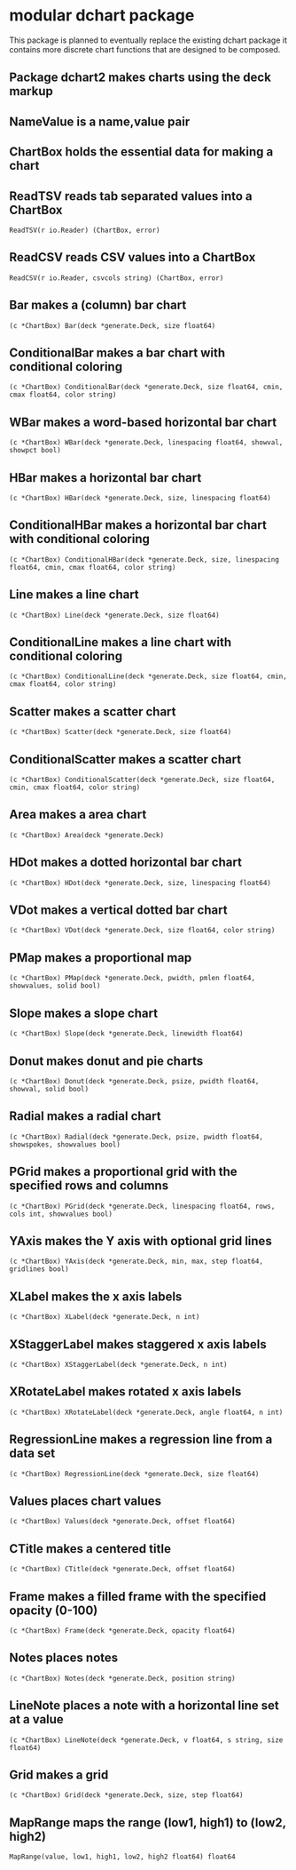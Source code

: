# modular dchart package

This package is planned to eventually replace the existing dchart package
it contains more discrete chart functions that are designed to be composed.

##  Package dchart2 makes charts using the deck markup
##  NameValue is a name,value pair
##  ChartBox holds the essential data for making a chart

##  ReadTSV reads tab separated values into a ChartBox
	ReadTSV(r io.Reader) (ChartBox, error)

##  ReadCSV reads CSV values into a ChartBox
	ReadCSV(r io.Reader, csvcols string) (ChartBox, error)

##  Bar makes a (column) bar chart
	(c *ChartBox) Bar(deck *generate.Deck, size float64)

##  ConditionalBar makes a bar chart with conditional coloring
	(c *ChartBox) ConditionalBar(deck *generate.Deck, size float64, cmin, cmax float64, color string)

##  WBar makes a word-based horizontal bar chart
	(c *ChartBox) WBar(deck *generate.Deck, linespacing float64, showval, showpct bool)

##  HBar makes a horizontal bar chart
	(c *ChartBox) HBar(deck *generate.Deck, size, linespacing float64)

##  ConditionalHBar makes a horizontal bar chart with conditional coloring
	(c *ChartBox) ConditionalHBar(deck *generate.Deck, size, linespacing float64, cmin, cmax float64, color string)

##  Line makes a line chart
	(c *ChartBox) Line(deck *generate.Deck, size float64)

##  ConditionalLine makes a line chart with conditional coloring
	(c *ChartBox) ConditionalLine(deck *generate.Deck, size float64, cmin, cmax float64, color string)

##  Scatter makes a scatter chart
	(c *ChartBox) Scatter(deck *generate.Deck, size float64)

##  ConditionalScatter makes a scatter chart
	(c *ChartBox) ConditionalScatter(deck *generate.Deck, size float64, cmin, cmax float64, color string)

##  Area makes a area chart
	(c *ChartBox) Area(deck *generate.Deck)

##  HDot makes a dotted horizontal bar chart
	(c *ChartBox) HDot(deck *generate.Deck, size, linespacing float64)

##  VDot makes a vertical dotted bar chart
	(c *ChartBox) VDot(deck *generate.Deck, size float64, color string)

##  PMap makes a proportional map
	(c *ChartBox) PMap(deck *generate.Deck, pwidth, pmlen float64, showvalues, solid bool)

##  Slope makes a slope chart
	(c *ChartBox) Slope(deck *generate.Deck, linewidth float64)

##  Donut makes donut and pie charts
	(c *ChartBox) Donut(deck *generate.Deck, psize, pwidth float64, showval, solid bool)

##  Radial makes a radial chart
	(c *ChartBox) Radial(deck *generate.Deck, psize, pwidth float64, showspokes, showvalues bool)

##  PGrid makes a proportional grid with the specified rows and columns
	(c *ChartBox) PGrid(deck *generate.Deck, linespacing float64, rows, cols int, showvalues bool)

##  YAxis makes the Y axis with optional grid lines
	(c *ChartBox) YAxis(deck *generate.Deck, min, max, step float64, gridlines bool)

##  XLabel makes the x axis labels
	(c *ChartBox) XLabel(deck *generate.Deck, n int)

##  XStaggerLabel makes staggered x axis labels
	(c *ChartBox) XStaggerLabel(deck *generate.Deck, n int)

##  XRotateLabel makes rotated x axis labels
	(c *ChartBox) XRotateLabel(deck *generate.Deck, angle float64, n int)

##  RegressionLine makes a regression line from a data set
	(c *ChartBox) RegressionLine(deck *generate.Deck, size float64)

##  Values places chart values
	(c *ChartBox) Values(deck *generate.Deck, offset float64)

##  CTitle makes a centered title
	(c *ChartBox) CTitle(deck *generate.Deck, offset float64)

##  Frame makes a filled frame with the specified opacity (0-100)
	(c *ChartBox) Frame(deck *generate.Deck, opacity float64)

##  Notes places notes
	(c *ChartBox) Notes(deck *generate.Deck, position string)

##  LineNote places a note with a horizontal line set at a value
	(c *ChartBox) LineNote(deck *generate.Deck, v float64, s string, size float64)

##  Grid makes a grid
	(c *ChartBox) Grid(deck *generate.Deck, size, step float64)

##  MapRange maps the range (low1, high1) to (low2, high2)
	MapRange(value, low1, high1, low2, high2 float64) float64











